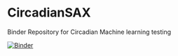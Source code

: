 # CircadianSAX
Binder Repository for Circadian Machine learning testing

[![Binder](https://mybinder.org/badge_logo.svg)](https://mybinder.org/v2/gh/ComplejoC/CircadianSAX/master?urlpath=rstudio)

